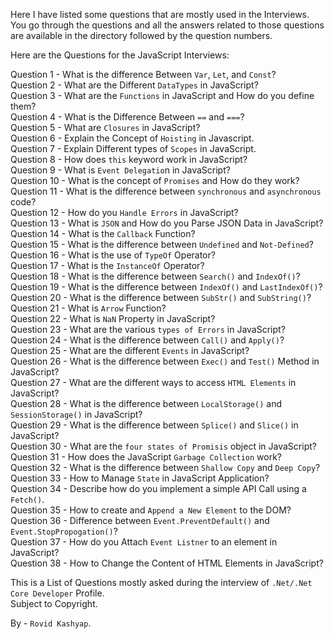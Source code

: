 Here I have listed some questions that are mostly used in the Interviews. You go through the questions and all the answers related to those questions are available in the directory followed by the question numbers.

Here are the Questions for the JavaScript Interviews:

Question 1 - What is the difference Between `Var`, `Let`, and `Const`?<br />
Question 2 - What are the Different `DataTypes` in JavaScript?<br />
Question 3 - What are the `Functions` in JavaScript and How do you define them?<br />
Question 4 - What is the Difference Between `==` and `===`?<br />
Question 5 - What are `Closures` in JavaScript?<br />
Question 6 - Explain the Concept of `Hoisting` in Javascript.<br />
Question 7 - Explain Different types of `Scopes` in JavaScript.<br />
Question 8 - How does `this` keyword work in JavaScript?<br />
Question 9 - What is `Event Delegatio`n in JavaScript?<br />
Question 10 - What is the concept of `Promises` and How do they work?<br />
Question 11 - What is the difference between `synchronous` and `asynchronous` code?<br />
Question 12 - How do you `Handle Errors` in JavaScript?<br />
Question 13 - What is `JSON` and How do you Parse JSON Data in JavaScript?<br />
Question 14 - What is the `Callback` Function?<br />
Question 15 - What is the difference between `Undefined` and `Not-Defined`?<br />
Question 16 - What is the use of `TypeOf` Operator?<br />
Question 17 - What is the `InstanceOf` Operator?<br />
Question 18 - What is the difference between `Search()` and `IndexOf()`?<br />
Question 19 - What is the difference between `IndexOf()` and `LastIndexOf()`?<br />
Question 20 - What is the difference between `SubStr()` and `SubString()`?<br />
Question 21 - What is `Arrow` Function?<br />
Question 22 - What is `NaN` Property in JavaScript?<br />
Question 23 - What are the various `types of Errors` in JavaScript?<br />
Question 24 - What is the difference between `Call()` and `Apply()`?<br />
Question 25 - What are the different `Events` in JavaScript?<br />
Question 26 - What is the difference between `Exec()` and `Test()` Method in JavaScript?<br />
Question 27 - What are the different ways to access `HTML Elements` in JavaScript?<br />
Question 28 - What is the difference between `LocalStorage()` and `SessionStorage()` in JavaScript?<br />
Question 29 - What is the difference between `Splice()` and `Slice()` in JavaScript?<br />
Question 30 - What are the `four states of Promisis` object in JavaScript?<br />
Question 31 - How does the JavaScript `Garbage Collection` work?<br />
Question 32 - What is the difference between `Shallow Copy` and `Deep Copy`?<br />
Question 33 - How to Manage `State` in JavaScript Application?<br />
Question 34 - Describe how do you implement a simple API Call using a `Fetch()`.<br />
Question 35 - How to create and `Append a New Element` to the DOM?<br />
Question 36 - Difference between `Event.PreventDefault()` and `Event.StopPropogation()`?<br />
Question 37 - How do you Attach `Event Listner` to an element in JavaScript?<br />
Question 38 - How to Change the Content of HTML Elements in JavaScript?<br />

This is a List of Questions mostly asked during the interview of `.Net/.Net Core Developer` Profile.<br />
Subject to Copyright.

By - `Rovid Kashyap`.








